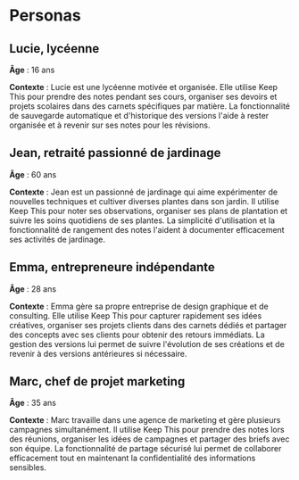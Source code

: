 # Personas

## Lucie, lycéenne

**Âge** : 16 ans  

**Contexte** : Lucie est une lycéenne motivée et organisée. Elle utilise Keep This pour prendre des notes pendant ses cours, organiser ses devoirs et projets scolaires dans des carnets spécifiques par matière. La fonctionnalité de sauvegarde automatique et d'historique des versions l'aide à rester organisée et à revenir sur ses notes pour les révisions.

## Jean, retraité passionné de jardinage

**Âge** : 60 ans  

**Contexte** : Jean est un passionné de jardinage qui aime expérimenter de nouvelles techniques et cultiver diverses plantes dans son jardin. Il utilise Keep This pour noter ses observations, organiser ses plans de plantation et suivre les soins quotidiens de ses plantes. La simplicité d'utilisation et la fonctionnalité de rangement des notes l'aident à documenter efficacement ses activités de jardinage.  

## Emma, entrepreneure indépendante

**Âge** : 28 ans  

**Contexte** : Emma gère sa propre entreprise de design graphique et de consulting. Elle utilise Keep This pour capturer rapidement ses idées créatives, organiser ses projets clients dans des carnets dédiés et partager des concepts avec ses clients pour obtenir des retours immédiats. La gestion des versions lui permet de suivre l'évolution de ses créations et de revenir à des versions antérieures si nécessaire.  

## Marc, chef de projet marketing

**Âge** : 35 ans  

**Contexte** : Marc travaille dans une agence de marketing et gère plusieurs campagnes simultanément. Il utilise Keep This pour prendre des notes lors des réunions, organiser les idées de campagnes et partager des briefs avec son équipe. La fonctionnalité de partage sécurisé lui permet de collaborer efficacement tout en maintenant la confidentialité des informations sensibles.
